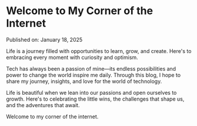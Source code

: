 # Welcome to My Corner of the Internet

Published on: January 18, 2025

Life is a journey filled with opportunities to learn, grow, and create. Here's to embracing every moment with curiosity and optimism.

Tech has always been a passion of mine—its endless possibilities and power to change the world inspire me daily. Through this blog, I hope to share my journey, insights, and love for the world of technology.

Life is beautiful when we lean into our passions and open ourselves to growth. Here's to celebrating the little wins, the challenges that shape us, and the adventures that await.

Welcome to my corner of the internet. 